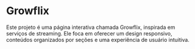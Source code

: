 # Growflix
Este projeto é uma página interativa chamada Growflix, inspirada em serviços de streaming. Ele foca em oferecer um design responsivo, conteúdos organizados por seções e uma experiência de usuário intuitiva.
